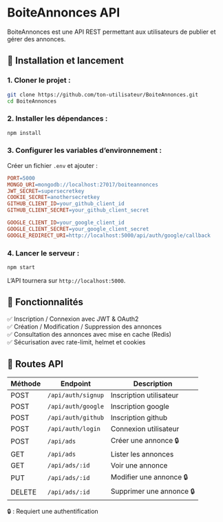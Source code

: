 # BoiteAnnonces API

BoiteAnnonces est une API REST permettant aux utilisateurs de publier et gérer des annonces.

## 🚀 Installation et lancement

### 1. Cloner le projet :

```bash
git clone https://github.com/ton-utilisateur/BoiteAnnonces.git
cd BoiteAnnonces
```

### 2. Installer les dépendances :

```bash
npm install
```

### 3. Configurer les variables d’environnement :

Créer un fichier `.env` et ajouter :

```makefile
PORT=5000
MONGO_URI=mongodb://localhost:27017/boiteannonces
JWT_SECRET=supersecretkey
COOKIE_SECRET=anothersecretkey
GITHUB_CLIENT_ID=your_github_client_id
GITHUB_CLIENT_SECRET=your_github_client_secret

GOOGLE_CLIENT_ID=your_google_client_id
GOOGLE_CLIENT_SECRET=your_google_client_secret
GOOGLE_REDIRECT_URI=http://localhost:5000/api/auth/google/callback
```

### 4. Lancer le serveur :

```bash
npm start
```

L’API tournera sur `http://localhost:5000`.

## 📌 Fonctionnalités

✅ Inscription / Connexion avec JWT & OAuth2  
✅ Création / Modification / Suppression des annonces  
✅ Consultation des annonces avec mise en cache (Redis)  
✅ Sécurisation avec rate-limit, helmet et cookies

## 📖 Routes API

| Méthode | Endpoint           | Description              |
| ------- | ------------------ | ------------------------ |
| POST    | `/api/auth/signup` | Inscription utilisateur  |
| POST    | `/api/auth/google` | Inscription google       |
| POST    | `/api/auth/github` | Inscription github       |
| POST    | `/api/auth/login`  | Connexion utilisateur    |
| POST    | `/api/ads`         | Créer une annonce 🔒     |
| GET     | `/api/ads`         | Lister les annonces      |
| GET     | `/api/ads/:id`     | Voir une annonce         |
| PUT     | `/api/ads/:id`     | Modifier une annonce 🔒  |
| DELETE  | `/api/ads/:id`     | Supprimer une annonce 🔒 |

🔒 : Requiert une authentification
